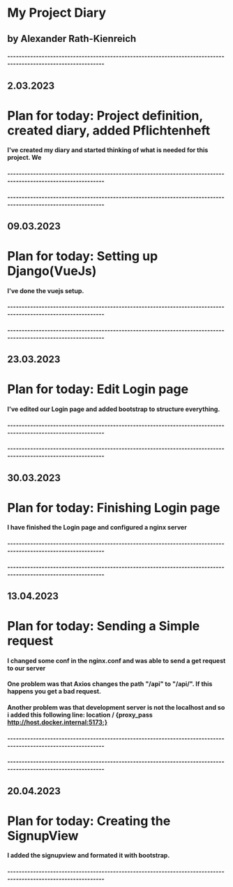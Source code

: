 # My Project Diary
## by Alexander Rath-Kienreich

#### --------------------------------------------------------------------------------------------------------------

## 2.03.2023
# Plan for today:   Project definition, created diary, added Pflichtenheft

#### I've created my diary and started thinking of what is needed for this project. We 
#### --------------------------------------------------------------------------------------------------------------
#### --------------------------------------------------------------------------------------------------------------

## 09.03.2023
# Plan for today:   Setting up Django(VueJs)

#### I've done the vuejs setup.
#### --------------------------------------------------------------------------------------------------------------
#### --------------------------------------------------------------------------------------------------------------

## 23.03.2023
# Plan for today:   Edit Login page

#### I've edited our Login page and added bootstrap to structure everything.
#### --------------------------------------------------------------------------------------------------------------
#### --------------------------------------------------------------------------------------------------------------

## 30.03.2023
# Plan for today:   Finishing Login page

####  I have finished the Login page and configured a nginx server
#### --------------------------------------------------------------------------------------------------------------
#### --------------------------------------------------------------------------------------------------------------

## 13.04.2023
# Plan for today:   Sending a Simple request

####  I changed some conf in the nginx.conf and was able to send a get request to our server
####  One problem was that Axios changes the path "/api" to "/api/". If this happens you get a bad request.
####  Another problem was that development server is not the localhost and so i added this following line: location / {proxy_pass http://host.docker.internal:5173;}
#### --------------------------------------------------------------------------------------------------------------
#### --------------------------------------------------------------------------------------------------------------

## 20.04.2023
# Plan for today:   Creating the SignupView

####  I added the signupview and formated it with bootstrap.
#### --------------------------------------------------------------------------------------------------------------